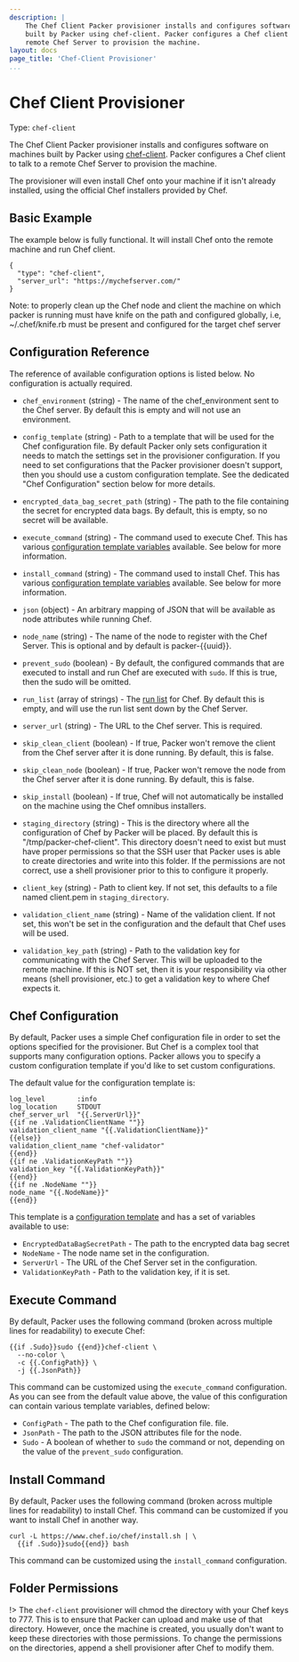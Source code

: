 ```yaml
---
description: |
    The Chef Client Packer provisioner installs and configures software on machines
    built by Packer using chef-client. Packer configures a Chef client to talk to a
    remote Chef Server to provision the machine.
layout: docs
page_title: 'Chef-Client Provisioner'
...
```


# Chef Client Provisioner

Type: `chef-client`

The Chef Client Packer provisioner installs and configures software on machines
built by Packer using [chef-client](https://docs.chef.io/chef_client.html).
Packer configures a Chef client to talk to a remote Chef Server to provision the
machine.

The provisioner will even install Chef onto your machine if it isn't already
installed, using the official Chef installers provided by Chef.

## Basic Example

The example below is fully functional. It will install Chef onto the remote
machine and run Chef client.

``` {.javascript}
{
  "type": "chef-client",
  "server_url": "https://mychefserver.com/"
}
```

Note: to properly clean up the Chef node and client the machine on which packer
is running must have knife on the path and configured globally, i.e,
\~/.chef/knife.rb must be present and configured for the target chef server

## Configuration Reference

The reference of available configuration options is listed below. No
configuration is actually required.

-   `chef_environment` (string) - The name of the chef\_environment sent to the
    Chef server. By default this is empty and will not use an environment.

-   `config_template` (string) - Path to a template that will be used for the
    Chef configuration file. By default Packer only sets configuration it needs
    to match the settings set in the provisioner configuration. If you need to
    set configurations that the Packer provisioner doesn't support, then you
    should use a custom configuration template. See the dedicated "Chef
    Configuration" section below for more details.

-   `encrypted_data_bag_secret_path` (string) - The path to the file containing
    the secret for encrypted data bags. By default, this is empty, so no secret
    will be available.

-   `execute_command` (string) - The command used to execute Chef. This has
    various [configuration template
    variables](/docs/templates/configuration-templates.html) available. See
    below for more information.

-   `install_command` (string) - The command used to install Chef. This has
    various [configuration template
    variables](/docs/templates/configuration-templates.html) available. See
    below for more information.

-   `json` (object) - An arbitrary mapping of JSON that will be available as
    node attributes while running Chef.

-   `node_name` (string) - The name of the node to register with the
    Chef Server. This is optional and by default is packer-{{uuid}}.

-   `prevent_sudo` (boolean) - By default, the configured commands that are
    executed to install and run Chef are executed with `sudo`. If this is true,
    then the sudo will be omitted.

-   `run_list` (array of strings) - The [run
    list](http://docs.chef.io/essentials_node_object_run_lists.html)
    for Chef. By default this is empty, and will use the run list sent down by
    the Chef Server.

-   `server_url` (string) - The URL to the Chef server. This is required.

-   `skip_clean_client` (boolean) - If true, Packer won't remove the client from
    the Chef server after it is done running. By default, this is false.

-   `skip_clean_node` (boolean) - If true, Packer won't remove the node from the
    Chef server after it is done running. By default, this is false.

-   `skip_install` (boolean) - If true, Chef will not automatically be installed
    on the machine using the Chef omnibus installers.

-   `staging_directory` (string) - This is the directory where all the
    configuration of Chef by Packer will be placed. By default this
    is "/tmp/packer-chef-client". This directory doesn't need to exist but must
    have proper permissions so that the SSH user that Packer uses is able to
    create directories and write into this folder. If the permissions are not
    correct, use a shell provisioner prior to this to configure it properly.

-   `client_key` (string) - Path to client key. If not set, this defaults to a
    file named client.pem in `staging_directory`.

-   `validation_client_name` (string) - Name of the validation client. If not
    set, this won't be set in the configuration and the default that Chef uses
    will be used.

-   `validation_key_path` (string) - Path to the validation key for
    communicating with the Chef Server. This will be uploaded to the
    remote machine. If this is NOT set, then it is your responsibility via other
    means (shell provisioner, etc.) to get a validation key to where Chef
    expects it.

## Chef Configuration

By default, Packer uses a simple Chef configuration file in order to set the
options specified for the provisioner. But Chef is a complex tool that supports
many configuration options. Packer allows you to specify a custom configuration
template if you'd like to set custom configurations.

The default value for the configuration template is:

``` {.liquid}
log_level        :info
log_location     STDOUT
chef_server_url  "{{.ServerUrl}}"
{{if ne .ValidationClientName ""}}
validation_client_name "{{.ValidationClientName}}"
{{else}}
validation_client_name "chef-validator"
{{end}}
{{if ne .ValidationKeyPath ""}}
validation_key "{{.ValidationKeyPath}}"
{{end}}
{{if ne .NodeName ""}}
node_name "{{.NodeName}}"
{{end}}
```

This template is a [configuration
template](/docs/templates/configuration-templates.html) and has a set of
variables available to use:

-   `EncryptedDataBagSecretPath` - The path to the encrypted data bag secret
-   `NodeName` - The node name set in the configuration.
-   `ServerUrl` - The URL of the Chef Server set in the configuration.
-   `ValidationKeyPath` - Path to the validation key, if it is set.

## Execute Command

By default, Packer uses the following command (broken across multiple lines for
readability) to execute Chef:

``` {.liquid}
{{if .Sudo}}sudo {{end}}chef-client \
  --no-color \
  -c {{.ConfigPath}} \
  -j {{.JsonPath}}
```

This command can be customized using the `execute_command` configuration. As you
can see from the default value above, the value of this configuration can
contain various template variables, defined below:

-   `ConfigPath` - The path to the Chef configuration file. file.
-   `JsonPath` - The path to the JSON attributes file for the node.
-   `Sudo` - A boolean of whether to `sudo` the command or not, depending on the
    value of the `prevent_sudo` configuration.

## Install Command

By default, Packer uses the following command (broken across multiple lines for
readability) to install Chef. This command can be customized if you want to
install Chef in another way.

``` {.text}
curl -L https://www.chef.io/chef/install.sh | \
  {{if .Sudo}}sudo{{end}} bash
```

This command can be customized using the `install_command` configuration.

## Folder Permissions

!&gt; The `chef-client` provisioner will chmod the directory with your Chef keys
to 777. This is to ensure that Packer can upload and make use of that directory.
However, once the machine is created, you usually don't want to keep these
directories with those permissions. To change the permissions on the
directories, append a shell provisioner after Chef to modify them.
